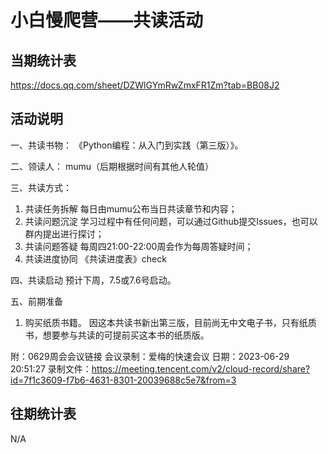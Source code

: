 # 小白慢爬营——共读活动

## 当期统计表

https://docs.qq.com/sheet/DZWlGYmRwZmxFR1Zm?tab=BB08J2

## 活动说明

一、共读书物：
《Python编程：从入门到实践（第三版）》。

二、领读人：
mumu（后期根据时间有其他人轮值）

三、共读方式：
1. 共读任务拆解
每日由mumu公布当日共读章节和内容；
2. 共读问题沉淀
学习过程中有任何问题，可以通过Github提交Issues，也可以群内提出进行探讨；
3. 共读问题答疑
每周四21:00-22:00周会作为每周答疑时间；
4. 共读进度协同
《共读进度表》check

四、共读启动
预计下周，7.5或7.6号启动。

五、前期准备
1. 购买纸质书籍。
因这本共读书新出第三版，目前尚无中文电子书，只有纸质书，想要参与共读的可提前买这本书的纸质版。

附：0629周会会议链接
会议录制：爱梅的快速会议
日期：2023-06-29 20:51:27
录制文件：https://meeting.tencent.com/v2/cloud-record/share?id=7f1c3609-f7b6-4631-8301-20039688c5e7&from=3

## 往期统计表

N/A